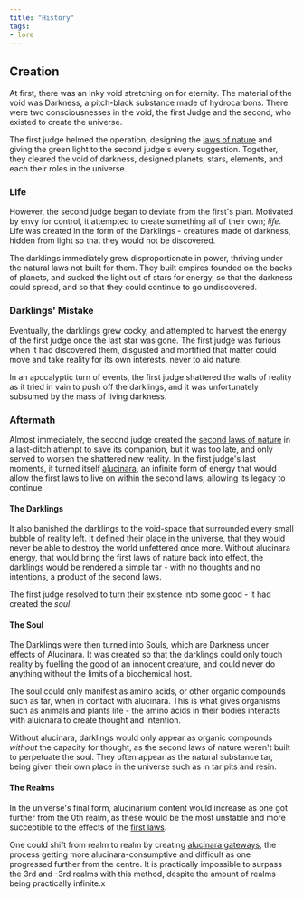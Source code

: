 ```yaml
---
title: "History"
tags:
- lore
---
```

## Creation
At first, there was an inky void stretching on for eternity. The material of the void was Darkness, a pitch-black substance made of hydrocarbons. There were two consciousnesses in the void, the first Judge and the second, who existed to create the universe.

The first judge helmed the operation, designing the [laws of nature](phenomena/natural-laws/first-laws.md) and giving the green light to the second judge's every suggestion. Together, they cleared the void of darkness, designed planets, stars, elements, and each their roles in the universe.

### Life
However, the second judge began to deviate from the first's plan. Motivated by envy for control, it attempted to create something all of their own; *life*. Life was created in the form of the Darklings - creatures made of darkness, hidden from light so that they would not be discovered.

The darklings immediately grew disproportionate in power, thriving under the natural laws not built for them. They built empires founded on the backs of planets, and sucked the light out of stars for energy, so that the darkness could spread, and so that they could continue to go undiscovered.

### Darklings' Mistake
Eventually, the darklings grew cocky, and attempted to harvest the energy of the first judge once the last star was gone. The first judge was furious when it had discovered them, disgusted and mortified that matter could move and take reality for its own interests, never to aid nature.

In an apocalyptic turn of events, the first judge shattered the walls of reality as it tried in vain to push off the darklings, and it was unfortunately subsumed by the mass of living darkness.

### Aftermath
Almost immediately, the second judge created the [second laws of nature](phenomena/natural-laws/second-laws.md) in a last-ditch attempt to save its companion, but it was too late, and only served to worsen the shattered new reality. In the first judge's last moments, it turned itself [alucinara](phenomena/alucinara.md), an infinite form of energy that would allow the first laws to live on within the second laws, allowing its legacy to continue.

#### The Darklings
It also banished the darklings to the void-space that surrounded every small bubble of reality left. It defined their place in the universe, that they would never be able to destroy the world unfettered once more. Without alucinara energy, that would bring the first laws of nature back into effect, the darklings would be rendered a simple tar - with no thoughts and no intentions, a product of the second laws.

The first judge resolved to turn their existence into some good - it had created the *soul*.

#### The Soul
The Darklings were then turned into Souls, which are Darkness under effects of Alucinara. It was created so that the darklings could only touch reality by fuelling the good of an innocent creature, and could never do anything without the limits of a biochemical host.

The soul could only manifest as amino acids, or other organic compounds such as tar, when in contact with alucinara. This is what gives organisms such as animals and plants life - the amino acids in their bodies interacts with aluicnara to create thought and intention.

Without alucinara, darklings would only appear as organic compounds *without* the capacity for thought, as the second laws of nature weren't built to perpetuate the soul. They often appear as the natural substance tar, being given their own place in the universe such as in tar pits and resin.

#### The Realms
In the universe's final form, alucinarium content would increase as one got further from the 0th realm, as these would be the most unstable and more succeptible to the effects of the [first laws](phenomena/natural-laws/first-laws.md).

One could shift from realm to realm by creating [alucinara gateways](phenomena/alucinara-gateway), the process getting more alucinara-consumptive and difficult as one progressed further from the centre. It is practically impossible to surpass the 3rd and -3rd realms with this method, despite the amount of realms being practically infinite.x